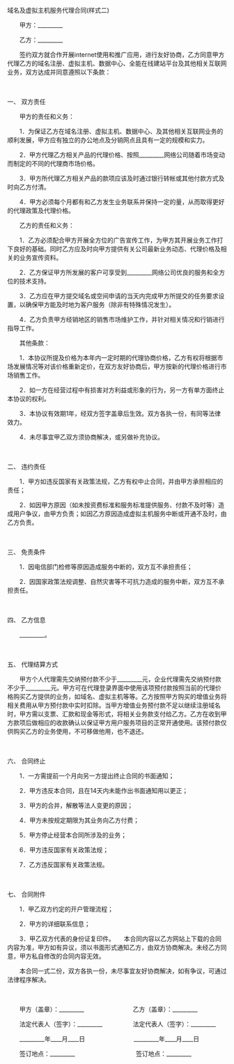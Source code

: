 



域名及虚拟主机服务代理合同(样式二)



 

　　甲方：_________　　

　　乙方：_________　　

　　签约双方就合作开展internet使用和推广应用，进行友好协商，乙方同意甲方代理乙方的域名注册、虚拟主机、数据中心、全能在线建站平台及其他相关互联网业务，双方达成并同意遵照以下条款：

　　

一、
双方责任

　　甲方的责任和义务：

　　1．为保证乙方在域名注册、虚拟主机、数据中心、及其他相关互联网业务的顺利发展，甲方应有独立的办公地点及分销网点且具有一定的规模和实力。

　　2．甲方代理乙方相关产品的代理价格、按照_________网络公司随着市场变动而制定的不同的代理商市场价格。

　　3．甲方所代理乙方相关产品的款项应该及时通过银行转帐或其他付款方式及时向乙方付清。

　　4．甲方必须每个月都有和乙方发生业务联系并保持一定的量，从而取得更好的代理政策及代理价格。

　　乙方的责任和义务：

　　1．乙方必须配合甲方开展全方位的广告宣传工作，为甲方其开展业务工作打下良好的基础。同时乙方应及时向甲方提供有关公司最新业务动态、代理价格及相关的业务宣传资料。

　　2．乙方保证甲方所发展的客户可享受到_________网络公司优良的服务和全方位的技术支持。

　　3．乙方应在甲方提交域名或空间申请的当天内完成甲方所提交的任务要求设置，以确保甲方能及时地为客户服务（除非有特殊情况发生）。

　　4．乙方负责甲方经销地区的销售市场维护工作，并针对相关情况和行销进行指导工作。

　　其他条款：

　　1．本协议所提及价格为本年内一定时期的代理协商价格，乙方有权将根据市场发展情况等对该价格重新定价，在双方友好协商后，甲方按新的代理价格进行市场销售工作。

　　2．如一方在经营过程中有损害对方利益或形象的行为，另一方有单方面终止本协议的权利。

　　3．本协议有效期1年，经双方签字盖章后生效。双方各执一份，有同等法律效力。

　　4．未尽事宜甲乙双方须协商解决，或另做补充协议。

　　

二、
违约责任

　　1．甲方如违反国家有关政策法规，乙方有权中止合同，并由甲方承担相应的责任；

　　2．如因甲方原因（如未按资费标准和服务标准提供服务、付款不及时等）造成用户争议，由甲方负责；如因乙方原因造成虚拟主机服务中断或开通不及时，由乙方负责。

　　

三、
免责条件

　　1．因电信部门检修等原因造成服务中断的，双方互不承担责任；

　　2．因国家政策法规调整、自然灾害等不可抗力造成的服务中断，双方互不承担责任。

　　

四、
乙方信息

　　_________。

　　

五、
代理结算方式

　　甲方个人代理需先交纳预付款不少于_________元，企业代理需先交纳预付款不少于_________元。甲方可在代理登录界面中使用该项预付款按照当前的代理价格购买乙方提供的业务，如域名、虚拟主机等等。乙方按照甲方购买的增值业务将相关费用从甲方预付款中实时扣除。当甲方增值业务预付款不足以继续注册域名时，甲方需以支票、汇款和现金等形式，将相关业务款支付给乙方。乙方在收到甲方款项后做相应的收款确认以保证甲方用户服务项目的正常开通使用。该预付款仅供购买乙方的业务使用，不可移做他用，也不退还。

　　

六、
合同终止

　　1．一方需提前一个月向另一方提出终止合同的书面通知；

　　2．甲方违反本合同，且在14天内未能作出书面通知用以更正；

　　3．甲方的合并，解散等法人变更的原因；

　　4．甲方未按规定期限为其业务向乙方付费；

　　5．甲方停止经营本合同所涉及的业务；

　　6．甲方违反国家有关政策法规；

　　7．乙方违反国家有关政策法规。

　　

七、
合同附件

　　1．甲乙双方约定的开户管理流程；

　　2．甲方的详细联系信息；

　　3．甲乙双方代表的身份证复印件。　　本合同内容以乙方网站上下载的合同内容为准，甲方如有异议，须以书面形式通知乙方，由双方协商解决。未经乙方同意，甲方私自修改的合同内容无效。　　

　　本合同一式二份，双方各执一份，未尽事宜友好协商解决，如有争议，可通过法律程序解决。

　　

　　甲方（盖章）：_________　　　　　　　　乙方（盖章）：_________　　

　　法定代表人（签字）：_________　　　　　法定代表人（签字）：_________　　

　　_________年____月____日　　　　　　　　_________年____月____日　　

　　签订地点：_________　　　　　　　　　　签订地点：_________